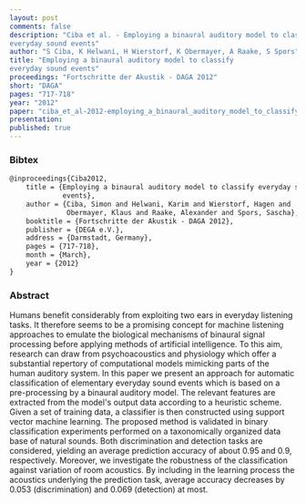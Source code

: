```yaml
---
layout: post
comments: false
description: "Ciba et al. - Employing a binaural auditory model to classify
everyday sound events"
author: "S Ciba, K Helwani, H Wierstorf, K Obermayer, A Raake, S Spors"
title: "Employing a binaural auditory model to classify
everyday sound events"
proceedings: "Fortschritte der Akustik - DAGA 2012"
short: "DAGA"
pages: "717-718"
year: "2012"
paper: "ciba_et_al-2012-employing_a_binaural_auditory_model_to_classify_everyday_sound_events.pdf"
presentation: 
published: true
---
```


### Bibtex

```latex
@inproceedings{Ciba2012,
    title = {Employing a binaural auditory model to classify everyday sound
             events},
    author = {Ciba, Simon and Helwani, Karim and Wierstorf, Hagen and
              Obermayer, Klaus and Raake, Alexander and Spors, Sascha},
    booktitle = {Fortschritte der Akustik - DAGA 2012},
    publisher = {DEGA e.V.},
    address = {Darmstadt, Germany},
    pages = {717-718},
    month = {March},
    year = {2012}
}
```

### Abstract

Humans benefit considerably from exploiting two ears in everyday listening
tasks. It therefore seems to be a promising concept for machine listening
approaches to emulate the biological mechanisms of binaural signal processing
before applying methods of artificial intelligence. To this aim, research can
draw from psychoacoustics and physiology which offer a substantial repertory of
computational models mimicking parts of the human auditory system. In this paper
we present an approach for automatic classification of elementary everyday sound
events which is based on a pre-processing by a binaural auditory model. The
relevant features are extracted from the model's output data according to a
heuristic scheme. Given a set of training data, a classifier is then constructed
using support vector machine learning. The proposed method is validated in
binary classification experiments performed on a taxonomically organized data
base of natural sounds. Both discrimination and detection tasks are considered,
yielding an average prediction accuracy of about 0.95 and 0.9, respectively.
Moreover, we investigate the robustness of the classification against variation
of room acoustics. By including in the learning process the acoustics underlying
the prediction task, average accuracy decreases by 0.053 (discrimination) and
0.069 (detection) at most.
